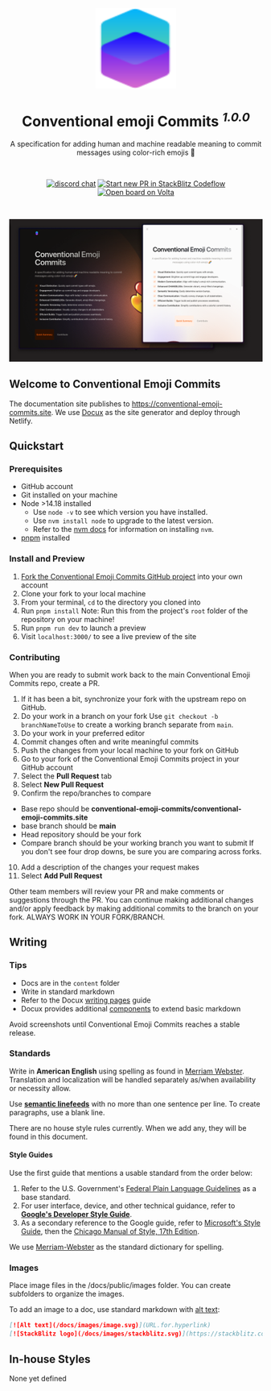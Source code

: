 <p align="center">
  <a href="https://conventional-emoji-commits.site" target="_blank" rel="noopener noreferrer">
    <img width="160" height="160" src="./public/logo.svg" alt="Conventional Emoji Commits logo">
  </a>
</p>

<h1 align="center"/>Conventional emoji Commits <sup><em>1.0.0</em></sup></h1>

<p align="center">
A specification for adding human and machine readable meaning to commit messages using color-rich emojis 🌈
</p>

<br/>
<p align="center">
  <a href="https://nyxb.chat"><img src="https://img.shields.io/badge/chat-discord-blue?style=flat&logo=discord" alt="discord chat"></a>
  <a href="https://pr.new/conventional-emoji-commits/conventional-emoji-commits.site"><img src="https://developer.stackblitz.com/img/start_pr_dark_small.svg" alt="Start new PR in StackBlitz Codeflow"></a>
  <a href="https://volta.net/conventional-emoji-commits/conventional-emoji-commits.site?utm_source=conventional-emoji-commits.site_readme"><img src="https://user-images.githubusercontent.com/904724/209143798-32345f6c-3cf8-4e06-9659-f4ace4a6acde.svg" alt="Open board on Volta"></a>
</p>
<br/>

<p align="center">
  <a href="https://conventional-emoji-commits.site" target="_blank" rel="noopener noreferrer" >
    <img src="./public/conventional-emoji-commits-og.png" alt="Conventional Emoji Commits screenshots" width="600" height="auto">
  </a>
</p>


## Welcome to Conventional Emoji Commits

The documentation site publishes to https://conventional-emoji-commits.site.
We use [Docux](https://docux.dev) as the site generator and deploy through Netlify.

## Quickstart

### Prerequisites

- GitHub account
- Git installed on your machine
- Node >14.18 installed
  - Use `node -v` to see which version you have installed.
  - Use `nvm install node` to upgrade to the latest version.
  - Refer to the [nvm docs](https://github.com/nvm-sh/nvm#installing-and-updating) for information on installing `nvm`.
- [pnpm](https://pnpm.io/installation) installed

### Install and Preview

1. [Fork the Conventional Emoji Commits GitHub project](https://github.com/conventional-emoji-commits/conventional-emoji-commits.site/fork) into your own account
2. Clone your fork to your local machine
3. From your terminal, `cd` to the directory you cloned into
4. Run `pnpm install`
   Note: Run this from the project's `root` folder of the repository on your machine!
5. Run `pnpm run dev` to launch a preview
6. Visit `localhost:3000/` to see a live preview of the site

### Contributing

When you are ready to submit work back to the main Conventional Emoji Commits repo, create a PR.

1. If it has been a bit, synchronize your fork with the upstream repo on GitHub. 
2. Do your work in a branch on your fork
   Use `git checkout -b branchNameToUse` to create a working branch separate from `main`.
3. Do your work in your preferred editor
4. Commit changes often and write meaningful commits
5. Push the changes from your local machine to your fork on GitHub
6. Go to your fork of the Conventional Emoji Commits project in your GitHub account
7. Select the **Pull Request** tab
8. Select **New Pull Request**
9.  Confirm the repo/branches to compare
   - Base repo should be **conventional-emoji-commits/conventional-emoji-commits.site**
   - base branch should be **main**
   - Head repository should be your fork
   - Compare branch should be your working branch you want to submit
   If you don't see four drop downs, be sure you are comparing across forks.
10. Add a description of the changes your request makes
11. Select **Add Pull Request**

Other team members will review your PR and make comments or suggestions through the PR.
You can continue making additional changes and/or apply feedback by making additional commits to the branch on your fork.
ALWAYS WORK IN YOUR FORK/BRANCH.

## Writing

### Tips

- Docs are in the `content` folder
- Write in standard markdown
- Refer to the Docux [writing pages](https://docux.dev/introduction/writing-pages) guide
- Docux provides additional [components](https://docux.dev/api/components) to extend basic markdown

Avoid screenshots until Conventional Emoji Commits reaches a stable release.

### Standards

Write in **American English** using spelling as found in [Merriam Webster](https://www.merriam-webster.com).
Translation and localization will be handled separately as/when availability or necessity allow.

Use [**semantic linefeeds**](https://rhodesmill.org/brandon/2012/one-sentence-per-line/) with no more than one sentence per line.
To create paragraphs, use a blank line.

There are no house style rules currently.
When we add any, they will be found in this document.

#### Style Guides

Use the first guide that mentions a usable standard from the order below:

1. Refer to the U.S. Government's [Federal Plain Language Guidelines](https://www.plainlanguage.gov/guidelines/) as a base standard.
2. For user interface, device, and other technical guidance, refer to [**Google's Developer Style Guide**](https://developers.google.com/style).
3. As a secondary reference to the Google guide, refer to [Microsoft's Style Guide](https://docs.microsoft.com/style-guide/welcome/), then the [Chicago Manual of Style, 17th Edition](https://www.chicagomanualofstyle.org/home.html).

We use [Merriam-Webster](https://www.merriam-webster.com/) as the standard dictionary for spelling.

### Images

Place image files in the /docs/public/images folder.
You can create subfolders to organize the images.

To add an image to a doc, use standard markdown with [alt text](https://accessibility.huit.harvard.edu/describe-content-images):

```md
[![Alt text](/docs/images/image.svg)](URL.for.hyperlink)
[![StackBlitz logo](/docs/images/stackblitz.svg)](https://stackblitz.com/)
```

## In-house Styles

None yet defined

